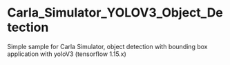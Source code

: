 # Carla_Simulator_YOLOV3_Object_Detection
Simple sample for Carla Simulator, object detection with bounding box application with yoloV3 (tensorflow 1.15.x)
